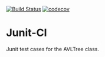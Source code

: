 [![Build Status](https://app.travis-ci.com/krithikashreeL/Junit-CI.svg?branch=main)](https://app.travis-ci.com/krithikashreeL/Junit-CI)
[![codecov](https://codecov.io/gh/krithikashreeL/Junit-CI/branch/main/graph/badge.svg?token=7EC1DQDYDG)](https://codecov.io/gh/krithikashreeL/Junit-CI)
# Junit-CI
 Junit test cases for the AVLTree class.

